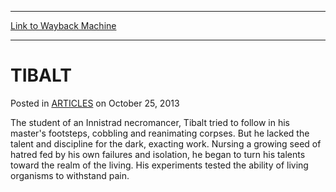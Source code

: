 
---
[Link to Wayback Machine](https://web.archive.org/web/20160523234942/http://magic.wizards.com/en/articles/archive/tibalt-2013-10-25)

[_metadata_:description]:- "The student of an Innistrad necromancer, Tibalt tried to follow in his master's footsteps, cobbling and reanimating corpses. But he lacked the talent and discipline for the dark, exacting work. Nursing a growing seed of hatred fed by his own failures and isolation, he began to turn his talents toward the realm of the living. His experiments tested the ability of living organisms to withstand pain."
[_metadata_:generator]:- "Drupal 7 (http://drupal.org)"
[_metadata_:node]:- "115493"
[_metadata_:publish_date]:- "2013-10-25"
[_metadata_:source]:- "div-main-content"
[_metadata_:title]:- "TIBALT"
[_metadata_:wayback_capture_timestamp]:- "2016-05-23 23:49:42"
[_metadata_:wayback_raw_url]:- "https://web.archive.org/web/20160523234942id_/http://magic.wizards.com/en/articles/archive/tibalt-2013-10-25"
[_metadata_:wayback_url]:- "http://magic.wizards.com/en/articles/archive/tibalt-2013-10-25"
---


TIBALT
======



 Posted in [ARTICLES](/en/articles)
 on October 25, 2013 










The student of an Innistrad necromancer, Tibalt tried to follow in his master's footsteps, cobbling and reanimating corpses. But he lacked the talent and discipline for the dark, exacting work. Nursing a growing seed of hatred fed by his own failures and isolation, he began to turn his talents toward the realm of the living. His experiments tested the ability of living organisms to withstand pain.







